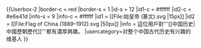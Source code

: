 {{Userbox-2
  |border-c = red
  |border-s = 1
  |id-s     = 12
  |id1-c    = #ffffff
  |id2-c    = #e6e41d
  |info-s   = 9
  |info-c   = #ffffff
  |id1      = [[File:始皇帝 (篆文).svg |15px]]
  |id2      = [[File:Flag of China (1889–1912).svg |50px]]
  |info     = 這位用戶對'''[[中国历史|中國歷朝歷代]]'''都有濃厚興趣。
  |usercategory=对整个中国古代历史有兴趣的维基人
}}